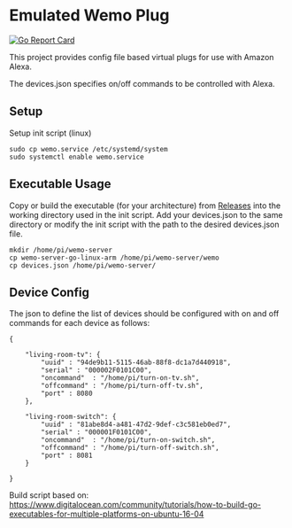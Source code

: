 # Emulated Wemo Plug

[![Go Report Card](https://goreportcard.com/badge/github.com/adamgalloway/wemo-server-go)](https://goreportcard.com/report/github.com/adamgalloway/wemo-server-go)

This project provides config file based virtual plugs for use with Amazon Alexa.

The devices.json specifies on/off commands to be controlled with Alexa.

## Setup

Setup init script (linux)

```
sudo cp wemo.service /etc/systemd/system
sudo systemctl enable wemo.service
```

## Executable Usage

Copy or build the executable (for your architecture) from [Releases](https://github.com/adamgalloway/wemo-server-go/releases) into the working directory used in the init script. Add your devices.json to the same directory or modify the init script with the path to the desired devices.json file.

```
mkdir /home/pi/wemo-server
cp wemo-server-go-linux-arm /home/pi/wemo-server/wemo
cp devices.json /home/pi/wemo-server/
```

## Device Config

The json to define the list of devices should be configured with on and off commands for each device as follows:

```
{

	"living-room-tv": {
 		"uuid" : "94de9b11-5115-46ab-88f8-dc1a7d440918",
		"serial" : "000002F0101C00",
		"oncommand"  : "/home/pi/turn-on-tv.sh",
		"offcommand" : "/home/pi/turn-off-tv.sh",
		"port" : 8080
	},

	"living-room-switch": { 
		"uuid" : "81abe8d4-a481-47d2-9def-c3c581eb0ed7",
		"serial" : "000001F0101C00",
		"oncommand"  : "/home/pi/turn-on-switch.sh",
		"offcommand" : "/home/pi/turn-off-switch.sh",
		"port" : 8081
	}

}
```

Build script based on: https://www.digitalocean.com/community/tutorials/how-to-build-go-executables-for-multiple-platforms-on-ubuntu-16-04

